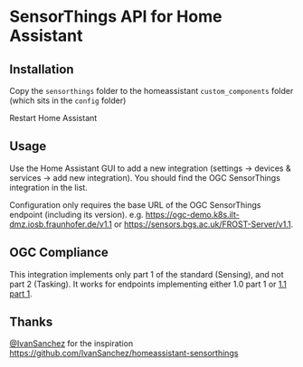 # SensorThings API for Home Assistant

## Installation

Copy the `sensorthings` folder to the homeassistant `custom_components` folder (which sits in the `config` folder)

Restart Home Assistant

## Usage

Use the Home Assistant GUI to add a new integration (settings → devices & services → add new integration). You should find the OGC SensorThings integration in the list.

Configuration only requires the base URL of the OGC SensorThings endpoint (including its version). e.g. https://ogc-demo.k8s.ilt-dmz.iosb.fraunhofer.de/v1.1 or https://sensors.bgs.ac.uk/FROST-Server/v1.1.

## OGC Compliance

This integration implements only part 1 of the standard (Sensing), and not part 2 (Tasking). It works for endpoints implementing either 1.0 part 1 or [1.1 part 1](http://www.opengis.net/doc/is/sensorthings/1.1).

## Thanks

[@IvanSanchez](https://github.com/IvanSanchez) for the inspiration https://github.com/IvanSanchez/homeassistant-sensorthings
